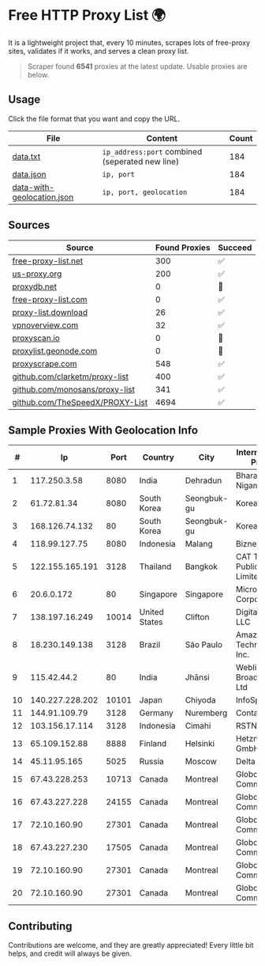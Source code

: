 
# Free HTTP Proxy List 🌍

It is a lightweight project that, every 10 minutes, scrapes lots of free-proxy sites, validates if it works, and serves a clean proxy list.


> Scraper found **6541** proxies at the latest update. Usable proxies are below.

## Usage

Click the file format that you want and copy the URL.


|File|Content|Count|
|----|-------|-----|
|[data.txt](https://raw.githubusercontent.com/themiralay/Proxy-List-World/master/data.txt)|`ip_address:port` combined (seperated new line)|184|
|[data.json](https://raw.githubusercontent.com/themiralay/Proxy-List-World/master/data.json)|`ip, port`|184|
|[data-with-geolocation.json](https://raw.githubusercontent.com/themiralay/Proxy-List-World/master/data-with-geolocation.json)|`ip, port, geolocation`|184|

## Sources

|Source|Found Proxies|Succeed|
|------|-------------|-------|
|[free-proxy-list.net](https://free-proxy-list.net)|300|✅|
|[us-proxy.org](https://www.us-proxy.org)|200|✅|
|[proxydb.net](http://proxydb.net)|0|🚫|
|[free-proxy-list.com](https://free-proxy-list.com/?page=&port=&type%5B%5D=http&type%5B%5D=https&up_time=0&search=Search)|0|✅|
|[proxy-list.download](https://www.proxy-list.download/HTTP)|26|✅|
|[vpnoverview.com](https://vpnoverview.com/privacy/anonymous-browsing/free-proxy-servers)|32|✅|
|[proxyscan.io](https://www.proxyscan.io)|0|🚫|
|[proxylist.geonode.com](https://proxylist.geonode.com/api/proxy-list?limit=300&page=1&sort_by=lastChecked&sort_type=desc&protocols=http,https)|0|🚫|
|[proxyscrape.com](https://api.proxyscrape.com/v2/?request=displayproxies&protocol=http&timeout=10000&country=all&ssl=all&anonymity=all)|548|✅|
|[github.com/clarketm/proxy-list](https://raw.githubusercontent.com/clarketm/proxy-list/master/proxy-list-raw.txt)|400|✅|
|[github.com/monosans/proxy-list](https://raw.githubusercontent.com/monosans/proxy-list/main/proxies/http.txt)|341|✅|
|[github.com/TheSpeedX/PROXY-List](https://raw.githubusercontent.com/TheSpeedX/PROXY-List/master/http.txt)|4694|✅|


## Sample Proxies With Geolocation Info

|#|Ip|Port|Country|City|Internet Service Provider|
|-|--|----|-------|----|-------------------------|
|1|117.250.3.58|8080|India|Dehradun|Bharat Sanchar Nigam Ltd|
|2|61.72.81.34|8080|South Korea|Seongbuk-gu|Korea Telecom|
|3|168.126.74.132|80|South Korea|Seongbuk-gu|Korea Telecom|
|4|118.99.127.75|8080|Indonesia|Malang|Biznet Metronet|
|5|122.155.165.191|3128|Thailand|Bangkok|CAT Telecom Public Company Limited|
|6|20.6.0.172|80|Singapore|Singapore|Microsoft Corporation|
|7|138.197.16.249|10014|United States|Clifton|DigitalOcean, LLC|
|8|18.230.149.138|3128|Brazil|São Paulo|Amazon Technologies Inc.|
|9|115.42.44.2|80|India|Jhānsi|Webline Broadband Pvt Ltd|
|10|140.227.228.202|10101|Japan|Chiyoda|InfoSphere|
|11|144.91.109.79|3128|Germany|Nuremberg|Contabo GmbH|
|12|103.156.17.114|3128|Indonesia|Cimahi|RSTNET|
|13|65.109.152.88|8888|Finland|Helsinki|Hetzner Online GmbH|
|14|45.11.95.165|5025|Russia|Moscow|Delta Ltd|
|15|67.43.228.253|10713|Canada|Montreal|GloboTech Communications|
|16|67.43.227.228|24155|Canada|Montreal|GloboTech Communications|
|17|72.10.160.90|27301|Canada|Montreal|GloboTech Communications|
|18|67.43.227.230|17505|Canada|Montreal|GloboTech Communications|
|19|72.10.160.90|27301|Canada|Montreal|GloboTech Communications|
|20|72.10.160.90|27301|Canada|Montreal|GloboTech Communications|



## Contributing

Contributions are welcome, and they are greatly appreciated! Every
little bit helps, and credit will always be given.


